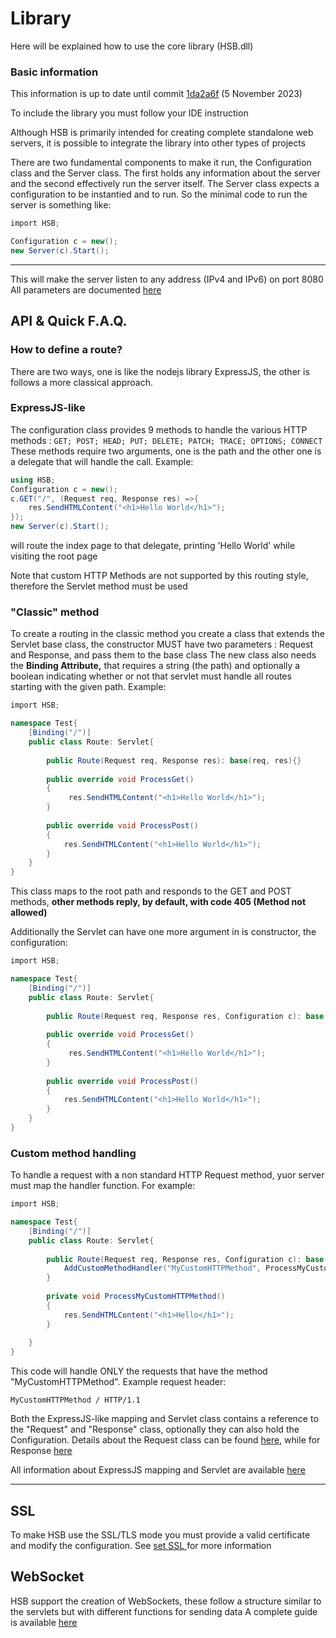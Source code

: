 # Library
Here will be explained how to use the core library (HSB.dll)

### Basic information
This information is up to date until commit [1da2a6f](https://github.com/lorenzoconcas/HSB/commit/1da2a6f0a73124c63f5853276c6f6b3bcef7af64) (5 November 2023)

To include the library you must follow your IDE instruction

Although HSB is primarily intended for creating complete standalone web servers, it is possible to integrate the library into other types of projects


There are two fundamental components to make it run, the Configuration class and the Server class.
The first holds any information about the server and the second effectively run the server itself. The Server class expects a configuration to be instantied and to run.
So the minimal code to run the server is something like:

```cs
import HSB;

Configuration c = new();
new Server(c).Start();
```
-----

This will make the server listen to any address (IPv4 and IPv6) on port 8080
All parameters are documented [here](./Configuration.md)


## API & Quick F.A.Q.


### How to define a route?

There are two ways, one is like the nodejs library ExpressJS, the other is follows a more classical approach.


### ExpressJS-like

The configuration class provides 9 methods to handle the various HTTP methods :  `GET; POST; HEAD; PUT; DELETE; PATCH; TRACE; OPTIONS; CONNECT`
These methods require two arguments, one is the path and the other one is a delegate that will handle the call.
Example:

```cs
using HSB;
Configuration c = new();
c.GET("/", (Request req, Response res) =>{
    res.SendHTMLContent("<h1>Hello World</h1>");
});
new Server(c).Start();
```

will route the index page to that delegate, printing 'Hello World' while visiting the root page

Note that custom HTTP Methods are not supported by this routing style, therefore the Servlet method must be used

### "Classic" method

To create a routing in the classic method you create a class that extends the Servlet base class, the constructor MUST have two parameters : Request and Response, and pass them to the base class
The new class also needs the **Binding Attribute,** that requires a string (the path) and optionally a boolean indicating whether or not that servlet must handle all routes starting with the given path.
Example: 

```cs
import HSB;

namespace Test{
    [Binding("/")]
    public class Route: Servlet{
        
        public Route(Request req, Response res): base(req, res){}
        
        public override void ProcessGet()
        {
             res.SendHTMLContent("<h1>Hello World</h1>");
        }
    
        public override void ProcessPost()
        {
            res.SendHTMLContent("<h1>Hello World</h1>");
        }
    }
}
```

This class maps to the root path and responds to the GET and POST methods, **other methods reply, by default, with code 405 (Method not allowed)**

Additionally the Servlet can have one more argument in is constructor, the configuration:


```cs
import HSB;

namespace Test{
    [Binding("/")]
    public class Route: Servlet{
        
        public Route(Request req, Response res, Configuration c): base(req, res, c){}
        
        public override void ProcessGet()
        {
             res.SendHTMLContent("<h1>Hello World</h1>");
        }
    
        public override void ProcessPost()
        {
            res.SendHTMLContent("<h1>Hello World</h1>");
        }
    }
}
```

### Custom method handling
To handle a request with a non standard HTTP Request method, yuor server must map the handler function.
For example:
```cs
import HSB;

namespace Test{
    [Binding("/")]
    public class Route: Servlet{
        
        public Route(Request req, Response res, Configuration c): base(req, res, c){
            AddCustomMethodHandler("MyCustomHTTPMethod", ProcessMyCustomHTTPMethod);
        }
        
        private void ProcessMyCustomHTTPMethod()
        {
            res.SendHTMLContent("<h1>Hello</h1>");
        }
        
    }
}
```

This code will handle ONLY the requests that have the method "MyCustomHTTPMethod".
Example request header:
```
MyCustomHTTPMethod / HTTP/1.1
```

Both the ExpressJS-like mapping and Servlet class contains a reference to the "Request" and "Response" class, optionally they can also hold the Configuration.
Details about the Request class can be found [here](./Request.md), while for Response [here](./Response.md)

All information about ExpressJS mapping and Servlet are available [here](./servlets.md)

----------
## SSL 
To make HSB use the SSL/TLS mode you must provide a valid certificate and modify the configuration. See [set SSL ](./SSL.md) for more information


## WebSocket
HSB support the creation of WebSockets, these follow a structure similar to the servlets but with different functions for sending data
A complete guide is available [here](./WebSockets.md) 